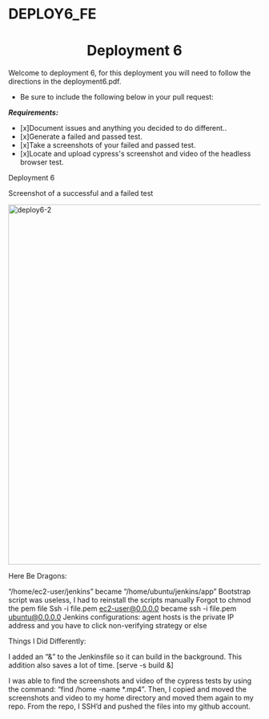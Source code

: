 # DEPLOY6_FE
<h1 align=center>Deployment 6</h1>

Welcome to deployment 6, for this deployment you will need to follow the directions in the deployment6.pdf.    

- Be sure to include the following below in your pull request: 

***Requirements:*** 
- [x]Document issues and anything you decided to do different..
- [x]Generate a failed and passed test.
- [x]Take a screenshots of your failed and passed test.
- [x]Locate and upload cypress's screenshot and video of the headless browser test. 

Deployment 6

Screenshot of a successful and a failed test

<img width="718" alt="deploy6-2" src="https://user-images.githubusercontent.com/58888586/134786597-aa25511b-dd9a-4cc3-ac9d-a01a09594490.PNG">


Here Be Dragons: 

“/home/ec2-user/jenkins” became “/home/ubuntu/jenkins/app”
Bootstrap script was useless, I had to reinstall the scripts manually
Forgot to chmod the pem file
Ssh -i file.pem ec2-user@0.0.0.0 became ssh -i file.pem ubuntu@0.0.0.0
Jenkins configurations: agent hosts is the private IP address and you have to click non-verifying strategy or else

Things I Did Differently:

I added an “&” to the Jenkinsfile so it can build in the background. This addition also saves a lot of time. [serve -s build &]

I was able to find the screenshots and video of the cypress tests by using the command: “find /home -name *.mp4”. Then, I copied and moved the screenshots and video to my home directory and moved them again to my repo. From the repo, I SSH’d and pushed the files into my github account.


 



